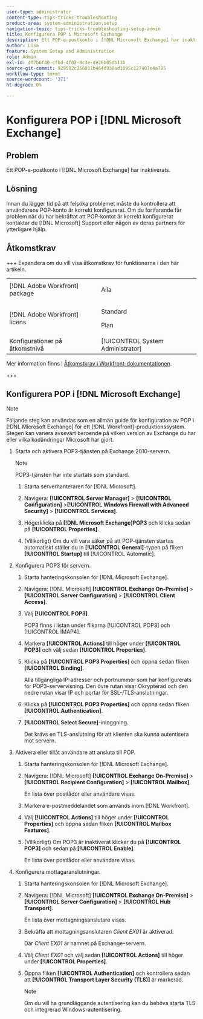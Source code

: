 ```yaml
---
user-type: administrator
content-type: tips-tricks-troubleshooting
product-area: system-administration;setup
navigation-topic: tips-tricks-troubleshooting-setup-admin
title: Konfigurera POP i Microsoft Exchange
description: Ett POP-e-postkonto i [!DNL Microsoft Exchange] har inaktiverats.
author: Lisa
feature: System Setup and Administration
role: Admin
exl-id: 4f7b6f40-cfbd-4f02-8c3e-de26b05db13b
source-git-commit: 929502c256011b464d938ad1095c127407e4a795
workflow-type: tm+mt
source-wordcount: '371'
ht-degree: 0%

---
```


# Konfigurera POP i [!DNL Microsoft Exchange]

## Problem

Ett POP-e-postkonto i [!DNL Microsoft Exchange] har inaktiverats.

## Lösning

Innan du lägger tid på att felsöka problemet måste du kontrollera att användarens POP-konto är korrekt konfigurerat. Om du fortfarande får problem när du har bekräftat att POP-kontot är korrekt konfigurerat kontaktar du [!DNL Microsoft] Support eller någon av deras partners för ytterligare hjälp.

## Åtkomstkrav

+++ Expandera om du vill visa åtkomstkrav för funktionerna i den här artikeln.

<table style="table-layout:auto"> 
 <col> 
 <col> 
 <tbody> 
  <tr> 
   <td>[!DNL Adobe Workfront] package</td> 
   <td><p>Alla</p></td> 
  </tr> 
  <tr> 
   <td>[!DNL Adobe Workfront] licens</td> 
   <td><p>Standard</p>
       <p>Plan</p></td>
  </tr> 
  <tr> 
   <td>Konfigurationer på åtkomstnivå</td> 
   <td>[!UICONTROL System Administrator]</td> 
  </tr> 
 </tbody> 
</table>

Mer information finns i [Åtkomstkrav i Workfront-dokumentationen](/help/quicksilver/administration-and-setup/add-users/access-levels-and-object-permissions/access-level-requirements-in-documentation.md).

+++

## Konfigurera POP i [!DNL Microsoft Exchange]

>[!NOTE]
>
>Följande steg kan användas som en allmän guide för konfiguration av POP i [!DNL Microsoft Exchange] för ett [!DNL Workfront]-produktionssystem. Stegen kan variera avsevärt beroende på vilken version av Exchange du har eller vilka kodändringar Microsoft har gjort.

1. Starta och aktivera POP3-tjänsten på Exchange 2010-servern.

   >[!NOTE]
   >
   >POP3-tjänsten har inte startats som standard.

   1. Starta serverhanteraren för [!DNL Microsoft].
   1. Navigera: **[!UICONTROL Server Manager]** > **[!UICONTROL Configuration]** >**[!UICONTROL Windows Firewall with Advanced Security]** > **[!UICONTROL Services]**.

   1. Högerklicka på **[!DNL Microsoft Exchange]POP3** och klicka sedan på **[!UICONTROL Properties]**.

   1. (Villkorligt) Om du vill vara säker på att POP-tjänsten startas automatiskt ställer du in **[!UICONTROL General]**-typen på fliken **[!UICONTROL Startup]** till [!UICONTROL Automatic].

1. Konfigurera POP3 för servern.

   1. Starta hanteringskonsolen för [!DNL Microsoft Exchange].
   1. Navigera: [!DNL Microsoft] **[!UICONTROL Exchange On-Premise]** > **[!UICONTROL Server Configuration]** > **[!UICONTROL Client Access]**.

   1. Välj **[!UICONTROL POP3]**.

      POP3 finns i listan under flikarna [!UICONTROL POP3] och [!UICONTROL IMAP4].

   1. Markera **[!UICONTROL Actions]** till höger under **[!UICONTROL POP3]** och välj sedan **[!UICONTROL Properties]**.

   1. Klicka på **[!UICONTROL POP3 Properties]** och öppna sedan fliken **[!UICONTROL Binding]**.

      Alla tillgängliga IP-adresser och portnummer som har konfigurerats för POP3-servervisning. Den övre rutan visar Okrypterad och den nedre rutan visar IP och portar för SSL-/TLS-anslutningar.

   1. Klicka på **[!UICONTROL POP3 Properties]** och öppna sedan fliken **[!UICONTROL Authentication]**.

   1. **[!UICONTROL Select Secure]**-inloggning.

      Det krävs en TLS-anslutning för att klienten ska kunna autentisera mot servern.

1. Aktivera eller tillåt användare att ansluta till POP.

   1. Starta hanteringskonsolen för [!DNL Microsoft Exchange].
   1. Navigera: [!DNL Microsoft] **[!UICONTROL Exchange On-Premise]** > **[!UICONTROL Recipient Configuration]** > **[!UICONTROL Mailbox]**.

      En lista över postlådor eller användare visas.

   1. Markera e-postmeddelandet som används inom [!DNL Workfront].
   1. Välj **[!UICONTROL Actions]** till höger under **[!UICONTROL Properties]** och öppna sedan fliken **[!UICONTROL Mailbox Features]**.

   1. (Villkorligt) Om POP3 är inaktiverat klickar du på **[!UICONTROL POP3]** och sedan på **[!UICONTROL Enable]**.

      En lista över postlådor eller användare visas.

1. Konfigurera mottagaranslutningar.

   1. Starta hanteringskonsolen för [!DNL Microsoft Exchange].
   1. Navigera: [!DNL Microsoft] **[!UICONTROL Exchange On-Premise]** > **[!UICONTROL Server Configuration]** > **[!UICONTROL Hub Transport]**.

      En lista över mottagningsanslutare visas.

   1. Bekräfta att mottagningsanslutaren *Client* *EX01* är aktiverad.

      Där *Client* *EX01* är namnet på Exchange-servern.

   1. Välj *Client EX01* och välj sedan **[!UICONTROL Actions]** till höger under **[!UICONTROL Properties]**.

   1. Öppna fliken **[!UICONTROL Authentication]** och kontrollera sedan att **[!UICONTROL Transport Layer Security (TLS)]** är markerad.

      >[!NOTE]
      >
      >Om du vill ha grundläggande autentisering kan du behöva starta TLS och integrerad Windows-autentisering.
